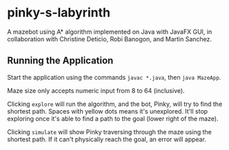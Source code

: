 # pinky-s-labyrinth
A mazebot using A* algorithm implemented on Java with JavaFX GUI, in collaboration with Christine Deticio, Robi Banogon, and Martin Sanchez.

## Running the Application
Start the application using the commands `javac *.java`, then `java MazeApp`.

Maze size only accepts numeric input from 8 to 64 (inclusive).

Clicking `explore` will run the algorithm, and the bot, Pinky, will try to find the shortest path. Spaces with yellow dots means it's unexplored. It'll stop exploring once it's able to find a path to the goal (lower right of the maze).

Clicking `simulate` will show Pinky traversing through the maze using the shortest path. If it can't physically reach the goal, an error will appear.